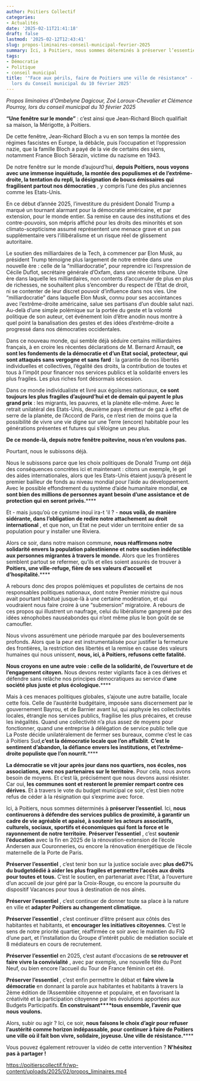 ```yaml
---
author: Poitiers Collectif
categories:
- Actualités
date: '2025-02-11T21:41:18'
draft: false
lastmod: '2025-02-12T12:43:41'
slug: propos-liminaires-conseil-municipal-fevrier-2025
summary: Ici, à Poitiers, nous sommes déterminés à préserver l’essentiel.
tags:
- Démocratie
- Politique
- conseil municipal
title: '"Face aux périls, faire de Poitiers une ville de résistance" - Propos liminaires
  lors du Conseil municipal du 10 février 2025'
---
```


_Propos liminaires d'Ombelyne Dagicour, Zoé Loroux-Chevalier et Clémence Pourroy, lors du conseil municipal du 10 février 2025_

**“Une fenêtre sur le monde”** : c’est ainsi que Jean-Richard Bloch qualifiait sa maison, la Mérigotte, à Poitiers. 

De cette fenêtre, Jean-Richard Bloch a vu en son temps la montée des régimes fascistes en Europe, la débâcle, puis l’occupation et l’oppression nazie, que la famille Bloch a payé de la vie de certains des siens, notamment France Bloch Sérazin, victime du nazisme en 1943. 

De notre fenêtre sur le monde d’aujourd’hui, **depuis Poitiers, nous voyons avec une immense inquiétude, la montée des populismes et de l’extrême-droite, la tentation du repli, la désignation de boucs émissaires qui fragilisent partout nos démocraties** , y compris l’une des plus anciennes comme les Etats-Unis. 

En ce début d’année 2025, l’investiture du président Donald Trump a marqué un tournant alarmant pour la démocratie américaine, et par extension, pour le monde entier. Sa remise en cause des institutions et des contre-pouvoirs, son mépris affiché pour les droits des minorités et son climato-scepticisme assumé représentent une menace grave et un pas supplémentaire vers l’illibéralisme et un risque réel de glissement autoritaire. 

Le soutien des milliardaires de la Tech, à commencer par Elon Musk, au président Trump témoigne plus largement de notre entrée dans une nouvelle ère : celle de la “milliardocratie”, pour reprendre ici l’expression de Cécile Duflot, secrétaire générale d’Oxfam, dans une récente tribune. Une ère dans laquelle les milliardaires, non contents d’accumuler de plus en plus de richesses, ne souhaitent plus s’encombrer du respect de l’Etat de droit, ni se contenter de leur discret pouvoir d’influence dans nos vies. Une “milliardocratie” dans laquelle Elon Musk, connu pour ses accointances avec l’extrême-droite américaine, salue ses partisans d’un double salut nazi. Au-delà d’une simple polémique sur la portée du geste et la volonté politique de son auteur, cet événement loin d’être anodin nous montre à quel point la banalisation des gestes et des idées d’extrême-droite a progressé dans nos démocraties occidentales. 

Dans ce nouveau monde, qui semble déjà séduire certains milliardaires français, à en croire les récentes déclarations de M. Bernard Arnault, **ce sont les fondements de la démocratie et d’un Etat social, protecteur, qui sont attaqués sans vergogne et sans fard** : la garantie de nos libertés individuelles et collectives, l’égalité des droits, la contribution de toutes et tous à l’impôt pour financer nos services publics et la solidarité envers les plus fragiles. Les plus riches font désormais sécession. 

Dans ce monde individualiste et livré aux égoïsmes nationaux, **ce sont toujours les plus fragiles d’aujourd’hui et de demain qui payent le plus grand prix** : les migrants, les pauvres, et la planète elle-même. Avec le retrait unilatéral des Etats-Unis, deuxième pays émetteur de gaz à effet de serre de la planète, de l’Accord de Paris, ce n’est rien de moins que la possibilité de vivre une vie digne sur une Terre (encore) habitable pour les générations présentes et futures qui s’éloigne un peu plus. 

**De ce monde-là, depuis notre fenêtre poitevine, nous n’en voulons pas.**

Pourtant, nous le subissons déjà. 

Nous le subissons parce que les choix politiques de Donald Trump ont déjà des conséquences concrètes ici et maintenant : citons un exemple, le gel des aides internationales, alors que les Etats-Unis étaient jusqu’à présent le premier bailleur de fonds au niveau mondial pour l’aide au développement. Avec le possible effondrement du système d’aide humanitaire mondial, **ce sont bien des millions de personnes ayant besoin d’une assistance et de protection qui en seront privés.******

Et - mais jusqu’où ce cynisme inouï ira-t 'il ? - **nous voilà, de manière sidérante, dans l’obligation de redire notre attachement au droit international** , et que non, un Etat ne peut vider un territoire entier de sa population pour y installer une Riviera. 

Alors ce soir, dans notre maison commune, **nous réaffirmons notre solidarité envers la population palestinienne et notre soutien indéfectible aux personnes migrantes à travers le monde.** Alors que les frontières semblent partout se refermer, qu’ils et elles soient assurés de trouver à **Poitiers, une ville-refuge, fière de ses valeurs d’accueil et d’hospitalité.******

A rebours donc des propos polémiques et populistes de certains de nos responsables politiques nationaux, dont notre Premier ministre qui nous avait pourtant habitué jusque-là à une certaine modération, et qui voudraient nous faire croire à une “submersion” migratoire. A rebours de ces propos qui illustrent un naufrage, celui du libéralisme gangrené par des idées xénophobes nauséabondes qui n’ont même plus le bon goût de se camoufler. 

Nous vivons assurément une période marquée par des bouleversements profonds. Alors que la peur est instrumentalisée pour justifier la fermeture des frontières, la restriction des libertés et la remise en cause des valeurs humaines qui nous unissent, **nous, ici, à Poitiers, refusons cette fatalité.**

**Nous croyons en une autre voie : celle de la solidarité, de l’ouverture et de l’engagement citoyen.** Nous devons rester vigilants face à ces dérives et défendre sans relâche nos principes démocratiques au service d’**une société plus juste et plus écologique.******

Mais à ces menaces politiques globales, s’ajoute une autre bataille, locale cette fois. Celle de l’austérité budgétaire, imposée sans discernement par le gouvernement Bayrou, et de Barnier avant lui, qui asphyxie les collectivités locales, étrangle nos services publics, fragilise les plus précaires, et creuse les inégalités. Quand une collectivité n’a plus assez de moyens pour fonctionner, quand une entreprise à délégation de service public telle que La Poste décide unilatéralement de fermer ses bureaux, comme c’est le cas à Poitiers Sud,**c’est la démocratie locale que l’on affaiblit**. **C’est le sentiment d’abandon, la défiance envers les institutions, et l’extrême-droite populiste que l’on nourrit.******

**La démocratie se vit jour après jour dans nos quartiers, nos écoles, nos associations, avec nos partenaires sur le territoire.** Pour cela, nous avons besoin de moyens. Et c’est là, précisément que nous devons aussi résister. Car oui, **les communes sont et resteront le premier rempart contre ces dérives**. Et à travers le vote du budget municipal ce soir, c’est bien notre refus de céder à la résignation qui s’exprime avec force. 

Ici, à Poitiers, nous sommes déterminés à **préserver l’essentiel**. Ici, **nous continuerons à défendre des services publics de proximité, à garantir un cadre de vie agréable et apaisé, à soutenir les acteurs associatifs, culturels, sociaux, sportifs et économiques qui font la force et le rayonnement de notre territoire**. **Préserver l’essentiel** , c’est **soutenir l’éducation** avec la fin en 2025 de la rénovation-extension de l’école Andersen aux Couronneries, ou encore la rénovation énergétique de l’école maternelle de la Porte de Paris. 

**Préserver l’essentiel** , c’est tenir bon sur la justice sociale avec **plus de****67% du budget****dédié à aider les plus fragiles et permettre l’accès aux droits pour toutes et tous.** C’est le soutien, en partenariat avec l’Etat, à l’ouverture d’un accueil de jour géré par la Croix-Rouge, ou encore la poursuite du dispositif Vacances pour tous à destination de nos aînés. 

**Préserver l’essentiel** , c’est continuer de donner toute sa place à la nature en ville et **adapter Poitiers au changement climatique.**

**Préserver l’essentiel** , c’est continuer d’être présent aux côtés des habitantes et habitants, et **encourager les initiatives citoyennes**. C’est le sens de notre priorité quartier, réaffirmée ce soir avec le maintien du FIQ d’une part, et l’installation du Groupe d’intérêt public de médiation sociale et 8 médiateurs en cours de recrutement. 

**Préserver l’essentiel** en 2025, c’est autant d’occasions de **se retrouver et faire vivre la convivialité** , avec par exemple, une nouvelle fête du Pont Neuf, ou bien encore l’accueil du Tour de France féminin cet été. 

**Préserver l’essentiel** , c’est enfin permettre le débat et **faire vivre la démocratie** en donnant la parole aux habitantes et habitants à travers la 2ème édition de l’Assemblée citoyenne et populaire, et en favorisant la créativité et la participation citoyenne par les évolutions apportées aux Budgets Participatifs. **En construisant****tous ensemble, l’avenir que nous voulons.**

Alors, subir ou agir ? Ici, ce soir, **nous faisons le choix d’agir pour refuser l’austérité comme horizon indépassable, pour continuer à faire de Poitiers une ville où il fait bon vivre, solidaire, joyeuse. Une ville de résistance.******

Vous pouvez également retrouver la vidéo de cette intervention ? **N'hésitez pas à partager !**

https://poitierscollectif.fr/wp-content/uploads/2025/02/propos_liminaires.mp4
